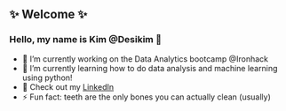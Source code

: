 <h2> ✨ Welcome ✨
 </h2>
<h3> Hello, my name is Kim @Desikim 👋 
</h3> 

- 🔭 I’m currently working on the Data Analytics bootcamp @Ironhack
- 🌱 I’m currently learning how to do data analysis and machine learning using python!
- 💬 Check out my [LinkedIn](https://www.linkedin.com/in/kim-buchner/) 
- ⚡ Fun fact: teeth are the only bones you can actually clean (usually)

